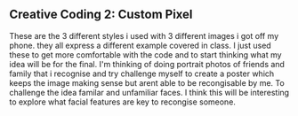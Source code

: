## Creative Coding 2: Custom Pixel

These are the 3 different styles i used with 3 different images i got off my phone. they all express a different example covered in class. I just used these to get more comfortable with the code and to start thinking what my idea will be for the final. 
I'm thinking of doing portrait photos of friends and family that i recognise and try challenge myself to create a poster which keeps the image making sense but arent able to be recongisable by me. To challenge the idea familar and unfamiliar faces. I think this will be interesting to explore what facial features are key to recongise someone.
